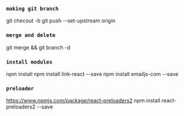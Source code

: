 ### `making git branch`
git checout -b <local-branch>
git push --set-upstream origin <local-branch>


### `merge and delete`
git merge <local-branch> && git branch -d <local-branch>


### `install modules`
npm install
npm install link-react --save
npm install emailjs-com --save

### `preloader`
https://www.npmjs.com/package/react-preloaders2
npm install react-preloaders2 --save